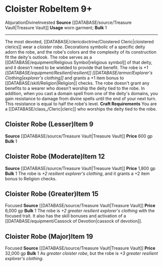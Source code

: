 ﻿---
bulk: '1'
id: '2321'
item_category: Worn Items
item_subcategory: Other Worn Items
level: '12'
name: Cloister Robe
price: 1,800 gp
rarity: Common
school: Abjuration
source: '[[DATABASE/source/Treasure Vault|Treasure Vault]]'
subcategory: wornitem
trait:
- '[[DATABASE/trait/Abjuration|Abjuration]]'
- '[[DATABASE/trait/Divine|Divine]]'
- '[[DATABASE/trait/Invested|Invested]]'
type: Item
usage: worn garment

---
# Cloister Robe<span class="item-type">Item 9+</span>

<span class="item-trait">Abjuration</span><span class="item-trait">Divine</span><span class="item-trait">Invested</span>
**Source** [[DATABASE/source/Treasure Vault|Treasure Vault]] 
**Usage** worn garment; **Bulk** 1

---
The most devoted, [[DATABASE/clericdoctrine/Cloistered Cleric|cloistered clerics]] wear a _cloister robe_. Decorations symbolic of a specific deity adorn the robe, and the robe's colors and the complexity of its construction fit the deity's outlook. The robe serves as a [[DATABASE/equipment/Religious Symbol|religious symbol]] of that deity, and it doesn't need to be wielded to provide that benefit.
 The robe is _+1 [[DATABASE/equipment/Resilient|resilient]] [[DATABASE/armor/Explorer's Clothing|explorer's clothing]]_ and grants a +1 item bonus to [[DATABASE/skill/Religion|Religion]] checks. The robe doesn't grant any benefits to a wearer who doesn't worship the deity tied to the robe. In addition, when you cast a domain spell from one of the deity's domains, you gain resistance to damage from divine spells until the end of your next turn. This resistance is equal to half the robe's level.
**Craft Requirements** You are a [[DATABASE/class_/Cleric|cleric]] who worships the deity tied to the robe.

## Cloister Robe (Lesser)<span class="item-type">Item 9</span>

**Source** [[DATABASE/source/Treasure Vault|Treasure Vault]] 
**Price** 600 gp
**Bulk** 1

## Cloister Robe (Moderate)<span class="item-type">Item 12</span>

**Source** [[DATABASE/source/Treasure Vault|Treasure Vault]] 
**Price** 1,800 gp
**Bulk** 1
The robe is _+2 resilient explorer's clothing_, and it grants a +2 item bonus to Religion checks.

## Cloister Robe (Greater)<span class="item-type">Item 15</span>

<span class="item-trait">Focused</span>
**Source** [[DATABASE/source/Treasure Vault|Treasure Vault]] 
**Price** 6,000 gp
**Bulk** 1
The robe is _+2 greater resilient explorer's clothing_ with the focused trait. It also has the skill bonuses and activation of a [[DATABASE/equipment/Cassock of Devotion|cassock of devotion]].

## Cloister Robe (Major)<span class="item-type">Item 19</span>

<span class="item-trait">Focused</span>
**Source** [[DATABASE/source/Treasure Vault|Treasure Vault]] 
**Price** 32,000 gp
**Bulk** 1
As _greater cloister robe_, but the robe is _+3 greater resilient explorer's clothing_.
